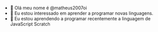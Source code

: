 - 👋 Olá meu nome é @matheus2007oi
- 👀 Eu estou interessado em aprender a programar novas linguagens.
- 🌱 Eu estou aprendendo a programar recentemente a linguagem de JavaScript Scratch

<!---
matheus2007oi/matheus2007oi is a ✨ special ✨ repository because its `README.md` (this file) appears on your GitHub profile.
You can click the Preview link to take a look at your changes.
--->
